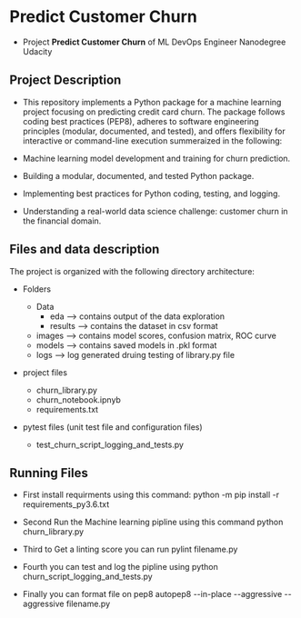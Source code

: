 # Predict Customer Churn

- Project **Predict Customer Churn** of ML DevOps Engineer Nanodegree Udacity

## Project Description
- This repository implements a Python package for a machine learning project focusing on predicting credit card churn. The package follows coding best practices (PEP8), adheres to software engineering principles (modular, documented, and tested), and offers flexibility for interactive or command-line execution summeraized in the following:

* Machine learning model development and training for churn prediction.

* Building a modular, documented, and tested Python package.

* Implementing best practices for Python coding, testing, and logging.

* Understanding a real-world data science challenge: customer churn in the financial domain.

## Files and data description
The project is organized with the following directory architecture:
- Folders
    - Data      
        - eda       --> contains output of the data exploration
        - results   --> contains the dataset in csv format
    - images        --> contains model scores, confusion matrix, ROC curve
    - models        --> contains saved models in .pkl format
    - logs          --> log generated druing testing of library.py file

- project files 
    - churn_library.py
    - churn_notebook.ipnyb
    - requirements.txt

- pytest files (unit test file and configuration files)
    - test_churn_script_logging_and_tests.py  

## Running Files
* First install requirments using this command: python -m pip install -r requirements_py3.6.txt

* Second Run the Machine learning pipline using this command python churn_library.py

* Third to Get a linting score you can run pylint filename.py

* Fourth you can test and log the pipline using  python churn_script_logging_and_tests.py

* Finally you can format file on pep8 autopep8 --in-place --aggressive --aggressive filename.py




